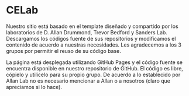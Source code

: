 # CELab

Nuestro sitio está basado en el template diseñado y compartido por los laboratorios de D. Allan Drummond, Trevor Bedford y Sanders Lab. Descargamos los códigos fuente de sus repositorios y modificamos el contenido de acuerdo a nuestras necesidades. Les agradecemos a los 3 grupos por permitir el reuso de su código base.

La página está desplegada utilizando GitHub Pages y el código fuente se encuentra disponible en nuestro repositorio de GitHub. El código es libre, cópielo y utilicelo para su propio grupo. De acuerdo a lo establecido por Allan Lab no es necesario mencionar a Allan o a nosotros (claro que apreciamos si lo hace).
